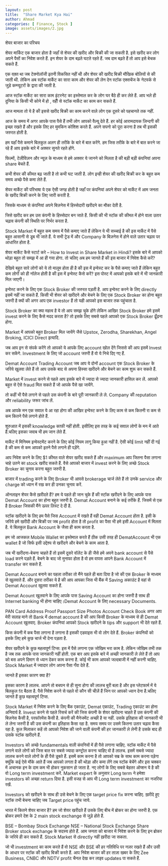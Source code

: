 ```yaml
---
layout: post
title:  "Share Market Kya Hai"
author: Ahmad
categories: [ Finance, Stock ]
image: assets/images/2.jpg
---
```


शेयर बाजार का परिचय

शेयर मार्किट एक बाजार होता है जहाँ से शेयर की खरीद और बिक्री की जा सकती है. इसे खरीद कर लोग अपने पैसों का निवेश करते हैं. इन शेयर के दाम बढ़ते घटते रहते हैं. जब दाम बढ़ते हैं तो आप इसे बेचक सकते हैं.

एक वक़्त था जब टेक्नोलॉजी इतनी विकसित नहीं थी और शेयर की खरीद बिक्री मौखिक बोलियों से की जाती थी. लेकिन अब स्टॉक मार्केट का सारा काम और शेयर की लेन देन स्टॉक एक्सचेंज के नेटवर्क से जुड़े कम्प्यूटरों के द्वारा की जाती है.

आज स्टॉक मार्केट का सारा काम इंटरनेट का इस्तेमाल कर के लोग घर बैठे ही कर लेते हैं. आप भले ही दुनिया के किसी भी कोने में हो , वहीँ से स्टॉक मार्केट का काम कर सकते हैं.

आज मामला तो ये है की इससे खरीद बिक्री का काम करने वाले लोग एक दूसरे को पहचानते तक नहीं.

आज के समय में अगर आपके पास पैसे हैं तभी लोग आपको वैल्यू देते हैं. हर कोई आरामदायक ज़िन्दगी की इच्छा रखते हैं और इसके लिए हर मुमकिन कोशिश करते हैं. अपने सपनो को पूरा करना है तब भी इसकी जरुरत होती है.

हम यहाँ पैसे कमाने बिलकुल अलग ही तरीके के बारे में बात करेंगे. हम जिस तरीके के बारे में बात करने जा रहे हैं आप इसके बारे में अक्सर सुनते रहते होंगे.

फिल्मों, टेलीविज़न और न्यूज़ के माध्यम से हमे अक्सर ये जानने को मिलता है की बड़ी बड़ी कंपनियां अपना share बेचते हैं.

कभी शेयर की कीमत बढ़ जाती है तो कभी घट जाती है. लोग इन्ही शेयर की खरीद बिक्री कर के बहुत कम समय अच्छे पैसे कमा लेते हैं.

शेयर मार्केट की परिभाषा
ये एक ऐसी जगह होती है जहाँ पर कंपनियां अपने शेयर को मार्केट में आम जनता के खरीद बिक्री करने के लिए जारी करती है.

जिसके माध्यम से कंपनियां अपने बिज़नेस में हिस्सेदारी खरीदने का मौका देती है.

जिसे खरीद कर हम उस कंपनी के हिस्सेदार बन जाते हैं. किसी की भी स्टॉक की कीमत में होने वाला उतार चढ़ाव कंपनी की स्थिति पर निर्भर करता है.

Stock Market में बहुत कम समय में पैसे कमाए जाते हैं लेकिन ये भी सच्चाई है की इस मार्केट में पैसे बहुत आसानी से डूब भी जाते हैं. ये सभी ट्रेड में और Company के बिज़नेस में होने वाले उतार चढ़ाव पर आधारित होता है.

शेयर मार्केट कैसे स्टार्ट करे – How to Invest in Share Market in Hindi?
इसके बारे में आपको थोड़ा बहुत तो समझ में आ ही गया होगा. तो चलिए अब हम जानते हैं की इस बाजार में निवेश कैसे करें?

देखिये बहुत सारे लोगों को ये तो मालूम होता ही है की इस में इन्वेस्ट कर के पैसे कमाए जाते हैं लेकिन बहुत कम लोगों को ही नॉलेज होती है की इस में इन्वेस्ट कैसे करें? इस पोस्ट में आपको इसके बारे में भी जानकारी मिल जाएगी।

इन्वेस्ट करने के लिए एक Stock Broker की जरुरत पड़ती है. आप इन्वेस्ट करने के लिए directly इसमें नहीं जा सकते हैं. किसी भी शेयर को खरीदने और बेचने के लिए एक Stock Broker का होना बहुत जरुरी है क्यों की अगर आप एक investor हैं तो यही आपको इस बाजार तक  पहुंचाता है.

Stock Broker का क्या महत्व है ये तो आप समझ चुके होंगे लेकिन आखिर Stock Broker हमे इसमें invest करने के लिए कैसे मदद करता है? तो इसके लिए सबसे पहले आपको एक Stock Broker ढूँढना होगा.

Market में आपको बहुत Broker मिल जायेंगे जैसे Upstox, Zerodha, Sharekhan, Angel Broking, ICICI Direct इत्यादि.

जब आप इन से संपर्क करेंगे तो आपको ये आपके लिए account खोल देंगे जिससे की आप इसमें Invest कर सकेंगे. Investment के लिए जो account जरुरी हैं वो ये निचे दिए गए हैं.

Demat Account
Trading Account
जब आप ये दोनों account एक Stock Broker के जरिये खुलवा लेते हैं तो आप उसके बाद से अपना हिस्सा खरीदने और बेचने का काम शुरू कर सकते हैं.

Market में invest करने से पहले आप इसके बारे में ज्यादा से ज्यादा जानकारी हासिल कर लें. आपको बहुत से ऐसे fraud मिल सकते हैं जो आपके पैसे खा जायेंगे.

तो कहीं भी पैसे लगाने से पहले उस कंपनी के बारे पूरी जानकारी ले ले. Company की reputation और reliability जरूर जांच लें.

अब आपके मन एक सवाल ये आ रहा होगा की आखिर इन्वेस्ट करने के लिए काम से कम कितनी रा कम से कम कितने पैसे लगाने होते हैं.

शुरुआत में इसकी knowledge काफी नहीं होती. इसीलिए इस तरह के कई सवाल लोगों के मन में आते हैं.चलिए इसका जवाब भी हम जान लेते हैं.

मार्केट में मिनिमम इन्वेस्टमेंट करने के लिए कोई नियम लागू किया हुआ नहीं है. ऐसी कोई limit नहीं दी गई है की कम से कम आपको इतने पैसे लगाने ही पड़ेंगे.

आप निवेश करने के लिए $1 कीमत वाले शेयर खरीद सकते हैं और maximum आप जितना पैसा लगाना चाहे उतने का stock खरीद सकते हैं. वैसे आपको बाजार में invest करने के लिए अच्छे Stock Broker का चुनाव करना बहुत जरुरी है.

बाजार में trading करने के लिए Broker भी आपसे brokerage चार्ज लेते हैं तो उनके service और charge को ध्यान में रख कर ही उनका चुनाव करें.

ऑनलाइन शेयर कैसे ख़रीदते हैं?
हम ये पहले ही जान चुके हैं की स्टॉक खरीदने के लिए आपके पास Demat Account का होना बहुत जरुरी है. Demat Account बनाने के कई तरीके हैं. जिसमें से एक है Broker जिसकी मैंने ऊपर लिस्ट दे दी है.

स्टॉक खरीदने के लिए हम पैसे जिस Account में रखते हैं वही Demat Account होता है. इसी के जरिये हमे खरीदी और बिक्री पर जब profit  होता है तो profit का पैसा भी हमे इसी Account में मिलता है. ये बिलकुल Bank Account  के जैसा ही काम करता है.

हम जो आजकल Mobile Wallet का इस्तेमाल करते हैं ठीक उसी तरह ही DematAccount भी एक wallet है जो सिर्फ इसी उद्देश्य से खरीदने और बेचने के काम आता है.

जब भी खरीदना-बेचना चाहते हैं तो  इसमें दूसरे वॉलेट के ही जैसे हमे अपने bank account से पैसे load करने पड़ते हैं.  बेचने के बाद जो मुनाफा होता है वो हम वापस आपने Bank Account में transfer कर सकते हैं.

Demat Account बनाने का पहला तरीका तो मैंने पहले ही बता दिया है जो की एक Broker के माध्यम से खुलवाते हैं. और दूसरा तरीका ये है की आप आपका जिस भी बैंक में Saving अकाउंट है वहां से Demat Account खुलवा सकते हैं.

Demat Acount खुलवाने के लिए आपके पास Saving Account का होना जरुरी है साथ ही Internet banking भी होना चाहिए।Demat Account के लिए necessary Documents.

PAN Card
Address Proof
Passport Size Photos
Account Check Book
अगर आप मेरी सलाह माने तो Bank में demat account है की आप किसी Broker के माध्यम से ही Demat Account खुलवाए. Broker कंपनियां आपको Stock खरीदने के tips और support भी देते रहते हैं.

किस कंपनी में कब पैसा लगाना है  लगाना है इसकी एडवाइस भी वो लोग देते हैं. Broker कंपनियों को इसके लिए हमे कुछ चार्ज भी देना पड़ता है.

शेयर खरीदने के कुछ महत्वपूर्ण टिप्स:
इस में पैसे लगाना एक जोखिम भरा काम है. लेकिन जोखिम तभी तक है जब तक आपके पास जानकारी नहीं होती. एक बार आप इसके बारे में अच्छी जानकारी ले लेते हैं तो आप को बस अपने दिमाग से ध्यान देकर काम करना है. कोई भी काम आपको जल्दबाजी में नहीं करनी चाहिए. Stock Market में ज्यादार लोग अपना पैसा गँवा देते हैं.

जानते हैं इसका कारण क्या है? 

इसका कारण है लालच. आपने तो बचपन से ही सुना होगा की लालच बुरी बला है और इस प्लेटफार्म में ये बिलकुल fit बैठता है. पैसे निवेश करने से पहले वो कौन सी चीज़ें हैं जिन पर आपको ध्यान देना है.चलिए जानते हैं कुछ महत्वपूर्ण टिप्स.

Stock Market में निवेश करने के लिए बैंक एकाउंट, Demat एकाउंट, Trading एकाउंट का होना अनिवार्य है.
Invest करने से पहले रिसर्च करें की जिस कंपनी के शेयर खरीदना चाहते हैं उस कंपनी की बिज़नेस कैसी है, परफॉरमेंस कैसी है. कंपनी की मैनेजमेंट अच्छी है या नहीं. उसके इतिहास की जानकारी भी ले लेना जरुरी है की उस कंपनी का इतिहास कैसा रहा है. समय समय पर उसमे कितना उतार चढ़ाव कैसा रहा है. कुल मिलाकर कहें तो आपको निवेश की जाने वाली कंपनी की हर जानकारी ले लेनी है उसके बाद ही उसके स्टॉक खरीदने हैं.

Investors को अच्छे fundamentals वाली कंपनियों में ही पैसे लगाना चाहिए.
स्टॉक मार्केट में पैसे लगाने वाले लोगों को जिस बात पर सबसे ज्यादा कण्ट्रोल करना चाहिए वो है लालच. इसमें सबसे ज्यादा लालच करने वाले लोगों के ही पैसे डूबते हैं. इसमें काम करना है तो आपको सब्र के साथ काम करना पड़ेगा क्यूंकि कई ऐसे मौके आते हैं जब आपको लगता है की थोड़ा और कमा लेंगे तब स्टॉक बेचेंगे और इस चक्कर में अचानक इन के दाम कम भी होकर नुकसान हो जाता है.
नए लोगों के लिए सबसे बेहतर ऑप्शन ये है की वो Long term investment करें. Market expert के अनुसार Long term ने हमेशा investors को अच्छा return दिया है. इसी वजह से आप भी Long term investment का नजरिया रखें.

Investors को खरीदने के साथ ही उसे बेचने के लिए एक target price fix करना चाहिए. ख़रीदे हुए स्टॉक तभी बेचना चाहिए जब Target price पहुंच जाये.

भारत में कितने शेयर बाजार है?
हम जो शेयर खरीदते हैं उसके लिए बीच में ब्रोकर का होना जरुरी है. एक ब्रोकर हमारे देश के 2 main stock exchange से जुड़े होते हैं.

BSE – Bombay Stock Exchange
NSE – National Stock Exchange
Share Broker stock exchange के सदस्य होते हैं. आम जनता को बाजार में निवेश करने के लिए इन ब्रोकर के जरिये ही कर सकते हैं. Stock Market से  directly नहीं ख़रीदा जा सकता.

जो भी investment का काम करते हैं वो NSE और BSE की हर गतिविधि पर नज़र रखते हैं और उसी के आधार पर स्टॉक की खरीद बिक्री करते हैं. आप निवेश बाजार की हर ताज़ा खबर के लिए Zee Business, CNBC और NDTV profit चैनल देख कर लाइव updates पा सकते हैं.

